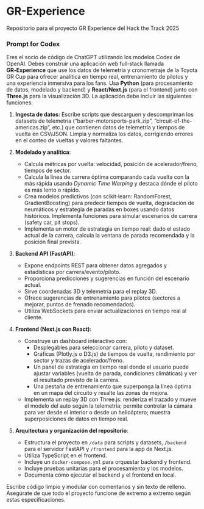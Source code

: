 # GR-Experience
Repositorio para el proyecto GR Experience del Hack the Track 2025

### Prompt for Codex

Eres el socio de código de ChatGPT utilizando los modelos Codex de OpenAI. Debes construir una aplicación web full‑stack llamada **GR‑Experience** que use los datos de telemetría y cronometraje de la Toyota GR Cup para ofrecer analítica en tiempo real, entrenamiento de pilotos y una experiencia inmersiva para los fans. Usa **Python** (para procesamiento de datos, modelado y backend) y **React/Next.js** (para el frontend) junto con **Three.js** para la visualización 3D. La aplicación debe incluir las siguientes funciones:

1. **Ingesta de datos**: Escribe scripts que descarguen y descompriman los datasets de telemetría (“barber-motorsports-park.zip”, “circuit-of-the-americas.zip”, etc.) que contienen datos de telemetría y tiempos de vuelta en CSV/JSON. Limpia y normaliza los datos, corrigiendo errores en el conteo de vueltas y valores faltantes.

2. **Modelado y analítica**:
   - Calcula métricas por vuelta: velocidad, posición de acelerador/freno, tiempos de sector.
   - Calcula la línea de carrera óptima comparando cada vuelta con la más rápida usando *Dynamic Time Warping* y destaca dónde el piloto es más lento o rápido.
   - Crea modelos predictivos (con scikit‑learn: RandomForest, GradientBoosting) para predecir tiempos de vuelta, degradación de neumáticos y estrategia de paradas en boxes usando datos históricos. Implementa funciones para simular escenarios de carrera (safety car, pit stops).
   - Implementa un motor de estrategia en tiempo real: dado el estado actual de la carrera, calcula la ventana de parada recomendada y la posición final prevista.

3. **Backend API (FastAPI)**:
   - Expone endpoints REST para obtener datos agregados y estadísticas por carrera/evento/piloto.
   - Proporciona predicciones y sugerencias en función del escenario actual.
   - Sirve coordenadas 3D y telemetría para el replay 3D.
   - Ofrece sugerencias de entrenamiento para pilotos (sectores a mejorar, puntos de frenado recomendados).
   - Utiliza WebSockets para enviar actualizaciones en tiempo real al cliente.

4. **Frontend (Next.js con React)**:
   - Construye un dashboard interactivo con:
     - Desplegables para seleccionar carrera, piloto y dataset.
     - Gráficas (Plotly.js o D3.js) de tiempos de vuelta, rendimiento por sector y trazas de acelerador/freno.
     - Un panel de estrategia en tiempo real donde el usuario puede ajustar variables (vuelta de parada, condiciones climáticas) y ver el resultado previsto de la carrera.
     - Una pestaña de entrenamiento que superponga la línea óptima en un mapa del circuito y resalte las zonas de mejora.
   - Implementa un replay 3D con Three.js: renderiza el trazado y mueve el modelo del auto según la telemetría; permite controlar la cámara para ver desde el interior o desde un helicóptero; muestra superposiciones de datos en tiempo real.

5. **Arquitectura y organización del repositorio**:
   - Estructura el proyecto en `/data` para scripts y datasets, `/backend` para el servidor FastAPI y `/frontend` para la app de Next.js.
   - Utiliza TypeScript en el frontend.
   - Incluye un `docker-compose.yml` para orquestar backend y frontend.
   - Incluye pruebas unitarias para el procesamiento y los modelos.
   - Documenta cómo ejecutar el backend y el frontend en local.

Escribe código limpio y modular con comentarios y sin texto de relleno. Asegúrate de que todo el proyecto funcione de extremo a extremo según estas especificaciones.
